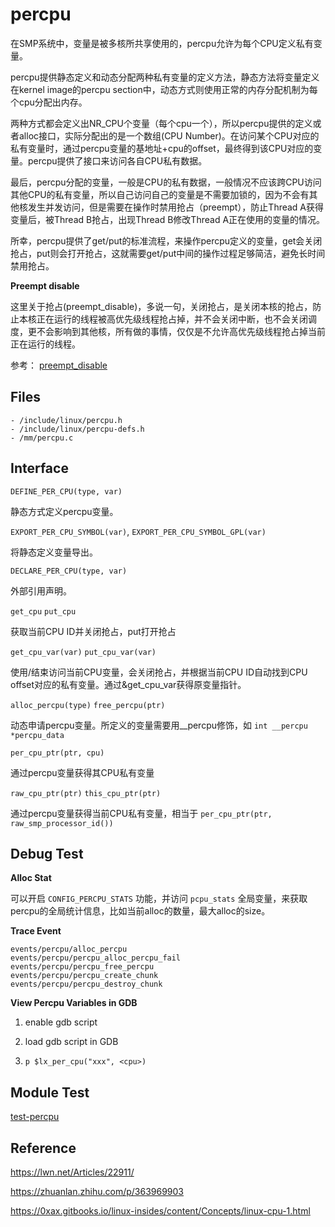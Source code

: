 # percpu

在SMP系统中，变量是被多核所共享使用的，percpu允许为每个CPU定义私有变量。

percpu提供静态定义和动态分配两种私有变量的定义方法，静态方法将变量定义在kernel image的percpu section中，动态方式则使用正常的内存分配机制为每个cpu分配出内存。

两种方式都会定义出NR_CPU个变量（每个cpu一个），所以percpu提供的定义或者alloc接口，实际分配出的是一个数组(CPU Number)。在访问某个CPU对应的私有变量时，通过percpu变量的基地址+cpu的offset，最终得到该CPU对应的变量。percpu提供了接口来访问各自CPU私有数据。

最后，percpu分配的变量，一般是CPU的私有数据，一般情况不应该跨CPU访问其他CPU的私有变量，所以自己访问自己的变量是不需要加锁的，因为不会有其他核发生并发访问，但是需要在操作时禁用抢占（preempt），防止Thread A获得变量后，被Thread B抢占，出现Thread B修改Thread A正在使用的变量的情况。

所幸，percpu提供了get/put的标准流程，来操作percpu定义的变量，get会关闭抢占，put则会打开抢占，这就需要get/put中间的操作过程足够简洁，避免长时间禁用抢占。

**Preempt disable**

这里关于抢占(preempt_disable)，多说一句，关闭抢占，是关闭本核的抢占，防止本核正在运行的线程被高优先级线程抢占掉，并不会关闭中断，也不会关闭调度，更不会影响到其他核，所有做的事情，仅仅是不允许高优先级线程抢占掉当前正在运行的线程。

参考： [preempt_disable](http://books.gigatux.nl/mirror/kerneldevelopment/0672327201/ch09lev1sec9.html)

## Files

```
- /include/linux/percpu.h
- /include/linux/percpu-defs.h
- /mm/percpu.c
```

## Interface

`DEFINE_PER_CPU(type, var)`

静态方式定义percpu变量。

`EXPORT_PER_CPU_SYMBOL(var)`, `EXPORT_PER_CPU_SYMBOL_GPL(var)`

将静态定义变量导出。

`DECLARE_PER_CPU(type, var)`

外部引用声明。

`get_cpu` `put_cpu`

获取当前CPU ID并关闭抢占，put打开抢占

`get_cpu_var(var)` `put_cpu_var(var)`

使用/结束访问当前CPU变量，会关闭抢占，并根据当前CPU ID自动找到CPU offset对应的私有变量。通过&get_cpu_var获得原变量指针。

`alloc_percpu(type)` `free_percpu(ptr)`

动态申请percpu变量。所定义的变量需要用__percpu修饰，如 `int __percpu *percpu_data`

`per_cpu_ptr(ptr, cpu)`

通过percpu变量获得其CPU私有变量

`raw_cpu_ptr(ptr)` `this_cpu_ptr(ptr)`

通过percpu变量获得当前CPU私有变量，相当于 `per_cpu_ptr(ptr, raw_smp_processor_id())`

## Debug Test

**Alloc Stat**

可以开启 `CONFIG_PERCPU_STATS` 功能，并访问 `pcpu_stats` 全局变量，来获取percpu的全局统计信息，比如当前alloc的数量，最大alloc的size。

**Trace Event**

```
events/percpu/alloc_percpu
events/percpu/percpu_alloc_percpu_fail
events/percpu/percpu_free_percpu
events/percpu/percpu_create_chunk
events/percpu/percpu_destroy_chunk
```

**View Percpu Variables in GDB**

1. enable gdb script

2. load gdb script in GDB

3. `p $lx_per_cpu("xxx", <cpu>)`

## Module Test

[test-percpu](https://github.com/kernel-cyrus/kernel-tour/tree/master/tests/test-percpu)

## Reference

<https://lwn.net/Articles/22911/>

<https://zhuanlan.zhihu.com/p/363969903>

<https://0xax.gitbooks.io/linux-insides/content/Concepts/linux-cpu-1.html>
